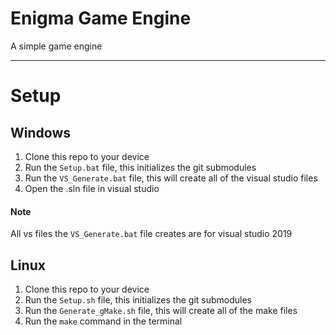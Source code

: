 # Enigma Game Engine
A simple game engine

---
# Setup
## Windows
1. Clone this repo to your device
2. Run the `Setup.bat` file, this initializes the git submodules
3. Run the `VS_Generate.bat` file, this will create all of the visual studio files
4. Open the .sln file in visual studio

#### Note
All vs files the `VS_Generate.bat` file creates are for visual studio 2019

## Linux
1. Clone this repo to your device
2. Run the `Setup.sh` file, this initializes the git submodules
3. Run the `Generate_gMake.sh` file, this will create all of the make files
4. Run the `make` command in the terminal